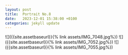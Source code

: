 ```yaml
---
layout: post
title:  Portrait No.8
date:   2023-12-01 15:38:00 +0100
categories: jekyll update
---
```

![]({{site.assetbaseurl}}{% link assets/IMG_7048.jpg%})
![]({{site.assetbaseurl}}{% link assets/IMG_7052.jpg%})
![]({{site.assetbaseurl}}{% link assets/IMG_7055.jpg%})



